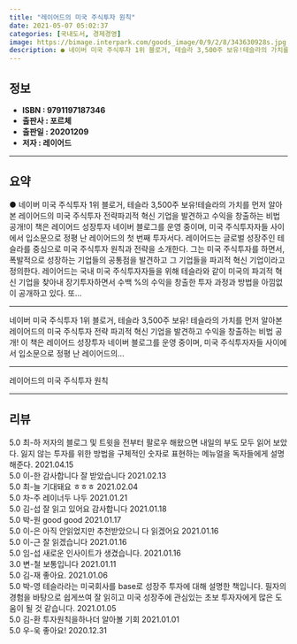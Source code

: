 ```yaml
---
title: "레이어드의 미국 주식투자 원칙"
date: 2021-05-07 05:02:37
categories: [국내도서, 경제경영]
image: https://bimage.interpark.com/goods_image/0/9/2/8/343630928s.jpg
description: ● 네이버 미국 주식투자 1위 블로거, 테슬라 3,500주 보유!테슬라의 가치를 먼저 알아본 레이어드의 미국 주식투자 전략파괴적 혁신 기업을 발견하고 수익을 창출하는 비법 공개!이 책은 레이어드 성장투자 네이버 블로그를 운영 중이며, 미국 주식투자자들 사이에서 입소문으로 정평 난 레이
---
```


## **정보**

- **ISBN : 9791197187346**
- **출판사 : 포르체**
- **출판일 : 20201209**
- **저자 : 레이어드**

------



## **요약**

●  네이버 미국 주식투자 1위 블로거, 테슬라 3,500주 보유!테슬라의 가치를 먼저 알아본 레이어드의 미국 주식투자 전략파괴적 혁신 기업을 발견하고 수익을 창출하는 비법 공개!이 책은 레이어드 성장투자 네이버 블로그를 운영 중이며, 미국 주식투자자들 사이에서 입소문으로 정평 난 레이어드의 첫 번째 투자서다. 레이어드는 글로벌 성장주인 테슬라를 중심으로 미국 주식투자 원칙과 전략을 소개한다. 그는 미국 주식투자를 하면서, 폭발적으로 성장하는 기업들의 공통점을 발견하고 그 기업들을 파괴적 혁신 기업이라고 정의한다. 레이어드는 국내 미국 주식투자자들을 위해 테슬라와 같이 미국의 파괴적 혁신 기업을 찾아내 장기투자하면서 수백 %의 수익을 창출한 투자 과정과 방법을 아낌없이 공개하고 있다. 또...

------

네이버 미국 주식투자 1위 블로거, 테슬라 3,500주 보유!
테슬라의 가치를 먼저 알아본 레이어드의 미국 주식투자 전략
파괴적 혁신 기업을 발견하고 수익을 창출하는 비법 공개!
이 책은 레이어드 성장투자 네이버 블로그를 운영 중이며, 미국 주식투자자들 사이에서 입소문으로 정평 난 레이어드의... 

------


레이어드의 미국 주식투자 원칙 

------


## **리뷰** 

5.0 최-하 저자의 블로그 및 트윗을 전부터 팔로우 해왔으면 내일의 부도 모두 읽어 보았다. 잃지 않는 투자를 위한 방법을 구체적인 숫자로 표현하는 메뉴얼을 독자들에게 설명해준다. 2021.04.15 <br/>5.0 이-한 감사합니다 잘 받았습니다  2021.02.13 <br/>5.0 최-늘 기대돼요 ㅎㅎㅎ 2021.02.04 <br/>5.0 차-주 레이너두  나두 2021.01.21 <br/>5.0 김-섭 잘 읽고 있어요 감사합니다  2021.01.18 <br/>5.0 박-원 good good 2021.01.17 <br/>5.0 이-은 아직 안읽었지만 추천받았으니 다 읽겠어요 2021.01.16 <br/>5.0 이-근 잘 읽겠습니다 2021.01.16 <br/>5.0 임-섭 새로운 인사이트가 생겼습니다.  2021.01.16 <br/>3.0 변-철 보통입니다 2021.01.11 <br/>5.0 김-재 좋아요. 2021.01.06 <br/>5.0 박-영 테슬라라는 미국회사를 base로 성장주 투자에 대해 설명한 책입니다. 필자의 경험을 바탕으로 쉽게쓰여 잘 읽히고 미국 성장주에 관심있는 초보 투자자에게 많은 도움이 될 것 같습니다.  2021.01.05 <br/>5.0 김-환 투자원칙을하나더 알아볼 기회 2021.01.01 <br/>5.0 우-욱 좋아요! 2020.12.31 <br/>